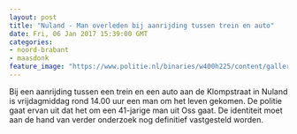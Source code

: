 ```yaml
---
layout: post
title: "Nuland - Man overleden bij aanrijding tussen trein en auto"
date: Fri, 06 Jan 2017 15:39:00 GMT
categories: 
- noord-brabant 
- maasdonk 
feature_image: "https://www.politie.nl/binaries/w400h225/content/gallery/politie/stockfotos/infra-en-voertuigen/trein-sprinter.jpg"
---
```


Bij een aanrijding tussen een trein en een auto aan de Klompstraat in Nuland is vrijdagmiddag rond 14.00 uur een man om het leven gekomen. De politie gaat ervan uit dat het om een 41-jarige man uit Oss gaat. De identiteit moet aan de hand van verder onderzoek nog definitief vastgesteld worden.

